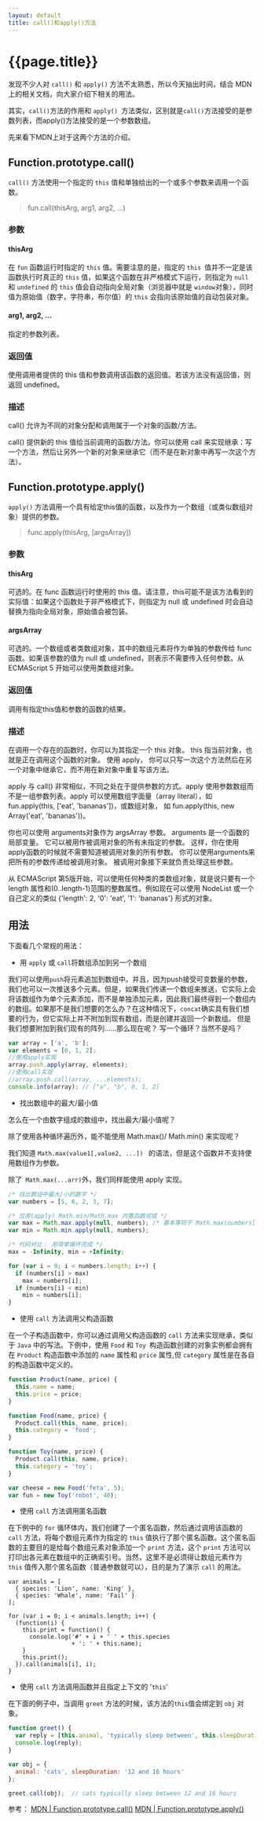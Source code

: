 ```yaml
---
layout: default
title: call()和apply()方法
---
```


# {{page.title}}

发现不少人对 `call()` 和 `apply()` 方法不太熟悉，所以今天抽出时间，结合 MDN 上的相关文档，向大家介绍下相关的用法。

其实，`call()`方法的作用和 `apply() `方法类似，区别就是`call()`方法接受的是参数列表，而apply()方法接受的是一个参数数组。

先来看下MDN上对于这两个方法的介绍。



## Function​.prototype​.call()

`call()` 方法使用一个指定的 `this` 值和单独给出的一个或多个参数来调用一个函数。

> fun.call(thisArg, arg1, arg2, ...)

### 参数

#### thisArg

在 `fun` 函数运行时指定的 `this` 值。需要注意的是，指定的 `this `值并不一定是该函数执行时真正的 `this` 值，如果这个函数在非严格模式下运行，则指定为 `null` 和 `undefined` 的 `this` 值会自动指向全局对象（浏览器中就是 `window`对象），同时值为原始值（数字，字符串，布尔值）的 `this` 会指向该原始值的自动包装对象。

#### arg1, arg2, ...

指定的参数列表。

### 返回值
使用调用者提供的 this 值和参数调用该函数的返回值。若该方法没有返回值，则返回 undefined。

### 描述
call() 允许为不同的对象分配和调用属于一个对象的函数/方法。

call() 提供新的 this 值给当前调用的函数/方法。你可以使用 call 来实现继承：写一个方法，然后让另外一个新的对象来继承它（而不是在新对象中再写一次这个方法）。



## Function​.prototype​.apply()

`apply()` 方法调用一个具有给定this值的函数，以及作为一个数组（或类似数组对象）提供的参数。

> func.apply(thisArg, [argsArray])

### 参数

#### thisArg

可选的。在 func 函数运行时使用的 this 值。请注意，this可能不是该方法看到的实际值：如果这个函数处于非严格模式下，则指定为 null 或 undefined 时会自动替换为指向全局对象，原始值会被包装。

#### argsArray
可选的。一个数组或者类数组对象，其中的数组元素将作为单独的参数传给 func 函数。如果该参数的值为 null 或  undefined，则表示不需要传入任何参数。从ECMAScript 5 开始可以使用类数组对象。

### 返回值

调用有指定this值和参数的函数的结果。

### 描述

在调用一个存在的函数时，你可以为其指定一个 this 对象。 this 指当前对象，也就是正在调用这个函数的对象。 使用 apply， 你可以只写一次这个方法然后在另一个对象中继承它，而不用在新对象中重复写该方法。

apply 与 call() 非常相似，不同之处在于提供参数的方式。apply 使用参数数组而不是一组参数列表。apply 可以使用数组字面量（array literal），如 fun.apply(this, ['eat', 'bananas'])，或数组对象， 如  fun.apply(this, new Array('eat', 'bananas'))。

你也可以使用 arguments对象作为 argsArray 参数。 arguments 是一个函数的局部变量。 它可以被用作被调用对象的所有未指定的参数。 这样，你在使用apply函数的时候就不需要知道被调用对象的所有参数。 你可以使用arguments来把所有的参数传递给被调用对象。 被调用对象接下来就负责处理这些参数。

从 ECMAScript 第5版开始，可以使用任何种类的类数组对象，就是说只要有一个 length 属性和(0..length-1)范围的整数属性。例如现在可以使用 NodeList 或一个自己定义的类似 {'length': 2, '0': 'eat', '1': 'bananas'} 形式的对象。



## 用法

下面看几个常规的用法：

* 用 `apply` 或 `call`将数组添加到另一个数组

我们可以使用`push`将元素追加到数组中。并且，因为push接受可变数量的参数，我们也可以一次推送多个元素。但是，如果我们传递一个数组来推送，它实际上会将该数组作为单个元素添加，而不是单独添加元素，因此我们最终得到一个数组内的数组。如果那不是我们想要的怎么办？在这种情况下，`concat`确实具有我们想要的行为，但它实际上并不附加到现有数组，而是创建并返回一个新数组。 但是我们想要附加到我们现有的阵列......那么现在呢？ 写一个循环？当然不是吗？

```js
var array = ['a', 'b'];
var elements = [0, 1, 2];
//使用apply实现
array.push.apply(array, elements); 
//使用call实现
//array.push.call(array, ...elements); 
console.info(array); // ["a", "b", 0, 1, 2]
```

* 找出数组中的最大/最小值

怎么在一个由数字组成的数组中，找出最大/最小值呢？

除了使用各种循环遍历外，能不能使用 Math.max()/ Math.min() 来实现呢？

我们知道 `Math.max(value1[,value2, ...]) ` 的语法，但是这个函数并不支持使用数组作为参数。

除了` Math.max(...arr)`外，我们同样能使用 apply 实现。

```js
/* 找出数组中最大/小的数字 */
var numbers = [5, 6, 2, 3, 7];

/* 应用(apply) Math.min/Math.max 内置函数完成 */
var max = Math.max.apply(null, numbers); /* 基本等同于 Math.max(numbers[0], ...) 或 Math.max(5, 6, ..) */
var min = Math.min.apply(null, numbers);

/* 代码对比： 用简单循环完成 */
max = -Infinity, min = +Infinity;

for (var i = 0; i < numbers.length; i++) {
  if (numbers[i] > max)
    max = numbers[i];
  if (numbers[i] < min) 
    min = numbers[i];
}
```

* 使用 `call` 方法调用父构造函数

在一个子构造函数中，你可以通过调用父构造函数的 `call` 方法来实现继承，类似于 `Java` 中的写法。下例中，使用 `Food` 和 `Toy `构造函数创建的对象实例都会拥有在 `Product` 构造函数中添加的 `name` 属性和 `price` 属性,但 `category` 属性是在各自的构造函数中定义的。

```js
function Product(name, price) {
  this.name = name;
  this.price = price;
}

function Food(name, price) {
  Product.call(this, name, price);
  this.category = 'food';
}

function Toy(name, price) {
  Product.call(this, name, price);
  this.category = 'toy';
}

var cheese = new Food('feta', 5);
var fun = new Toy('robot', 40);
```

* 使用 `call` 方法调用匿名函数

在下例中的 `for` 循环体内，我们创建了一个匿名函数，然后通过调用该函数的 `call` 方法，将每个数组元素作为指定的 `this` 值执行了那个匿名函数。这个匿名函数的主要目的是给每个数组元素对象添加一个 `print` 方法，这个 `print` 方法可以打印出各元素在数组中的正确索引号。当然，这里不是必须得让数组元素作为 `this` 值传入那个匿名函数（普通参数就可以），目的是为了演示 `call` 的用法。

```
var animals = [
  { species: 'Lion', name: 'King' },
  { species: 'Whale', name: 'Fail' }
];

for (var i = 0; i < animals.length; i++) {
  (function(i) {
    this.print = function() {
      console.log('#' + i + ' ' + this.species
                  + ': ' + this.name);
    }
    this.print();
  }).call(animals[i], i);
}

```

* 使用 `call` 方法调用函数并且指定上下文的 '`this`'

在下面的例子中，当调用 `greet` 方法的时候，该方法的`this`值会绑定到 `obj` 对象。

```js
function greet() {
  var reply = [this.animal, 'typically sleep between', this.sleepDuration].join(' ');
  console.log(reply);
}

var obj = {
  animal: 'cats', sleepDuration: '12 and 16 hours'
};

greet.call(obj);  // cats typically sleep between 12 and 16 hours
```



参考：
[MDN | Function​.prototype​.call()](https://developer.mozilla.org/zh-CN/docs/Web/JavaScript/Reference/Global_Objects/Function/call)
[MDN | Function​.prototype​.apply()](https://developer.mozilla.org/zh-CN/docs/Web/JavaScript/Reference/Global_Objects/Function/apply)





